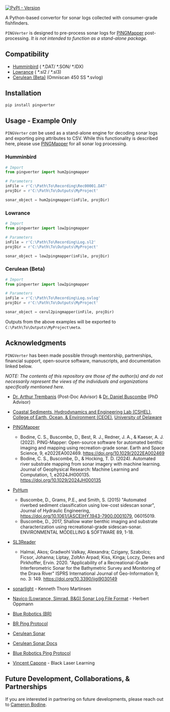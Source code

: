 [![PyPI - Version](https://img.shields.io/pypi/v/pingverter?style=flat-square&label=Latest%20Version%20(PyPi))](https://pypi.org/project/pingverter/)


A Python-based convertor for sonar logs collected with consumer-grade fishfinders.

`PINGVerter` is designed to pre-process sonar logs for [PINGMapper](https://cameronbodine.github.io/PINGMapper/) post-processing. *It is not intended to function as a stand-alone package.*

## Compatibility

- [Humminbird](https://humminbird.johnsonoutdoors.com/) ( *.DAT/ *.SON/ *.IDX)
- [Lowrance](https://www.lowrance.com/) ( *.sl2 / *.sl3)
- [Cerulean (Beta)](https://ceruleansonar.com/) (Omniscan 450 SS *.svlog)

## Installation


```bash
pip install pingverter
```

## Usage - Example Only

`PINGVerter` *can* be used as a stand-alone engine for decoding sonar logs and exporting ping attributes to CSV. While this functionality is described here, please use [PINGMapper](https://cameronbodine.github.io/PINGMapper/) for all sonar log processing.

### Humminbird
```python
# Import
from pingverter import hum2pingmapper

# Parameters
inFile = r'C:\Path\To\Recording\Rec00001.DAT'
projDir = r'C:\Path\To\Outputs\MyProject'

sonar_object = hum2pingmapper(inFile, projDir)
```

### Lowrance
```python
# Import
from pingverter import low2pingmapper

# Parameters
inFile = r'C:\Path\To\Recording\Log.sl2'
projDir = r'C:\Path\To\Outputs\MyProject'

sonar_object = low2pingmapper(inFile, projDir)
```

### Cerulean (Beta)
```python
# Import
from pingverter import low2pingmapper

# Parameters
inFile = r'C:\Path\To\Recording\Log.svlog'
projDir = r'C:\Path\To\Outputs\MyProject'

sonar_object = cerul2pingmapper(inFile, projDir)
```


Outputs from the above examples will be exported to `C:\Path\To\Outputs\MyProject\meta`.

## Acknowledgments

`PINGVerter` has been made possible through mentorship, partnerships, financial support, open-source software, manuscripts, and documentation linked below.

*NOTE: The contents of this repository are those of the author(s) and do not necessarily represent the views of the individuals and organizations specifically mentioned here.*

- [Dr. Arthur Trembanis](https://www.udel.edu/academics/colleges/ceoe/departments/smsp/faculty/arthur-trembanis/) (Post-Doc Advisor) & [Dr. Daniel Buscombe](https://github.com/dbuscombe-usgs) (PhD Advisor)
- [Coastal Sediments, Hydrodynamics and Engineering Lab (CSHEL)](https://sites.udel.edu/ceoe-art/), [College of Earth, Ocean, & Environment (CEOE)](https://www.udel.edu/ceoe/), [University of Delaware](https://www.udel.edu/)
- [PINGMapper](https://cameronbodine.github.io/PINGMapper/)
  - Bodine, C. S., Buscombe, D., Best, R. J., Redner, J. A., & Kaeser, A. J. (2022). PING-Mapper: Open-source software for automated benthic imaging and mapping using recreation-grade sonar. Earth and Space Science, 9, e2022EA002469. https://doi.org/10.1029/2022EA002469
  - Bodine, C. S., Buscombe, D., & Hocking, T. D. (2024). Automated river substrate mapping from sonar imagery with machine learning. Journal of Geophysical Research: Machine Learning and Computation, 1, e2024JH000135. https://doi.org/10.1029/2024JH000135


- [PyHum](https://github.com/BenthicSubstrateMapping/PyHum)
  - Buscombe, D., Grams, P.E., and Smith, S. (2015) "Automated riverbed sediment classification using low-cost sidescan sonar", Journal of Hydraulic Engineering, https://doi.org/10.1061/(ASCE)HY.1943-7900.0001079, 06015019.
  - Buscombe, D., 2017, Shallow water benthic imaging and substrate characterization using recreational-grade sidescan-sonar. ENVIRONMENTAL MODELLING & SOFTWARE 89, 1-18.
- [SL3Reader](https://github.com/halmaia/SL3Reader)
  - Halmai, Akos; Gradwohl Valkay, Alexandra; Czigany, Szabolcs; Ficsor, Johanna; Liptay, ZoltAn Arpad; Kiss, Kinga; Loczy, Denes and Pirkhoffer, Ervin. 2020. "Applicability of a Recreational-Grade Interferometric Sonar for the Bathymetric Survey and Monitoring of the Drava River" ISPRS International Journal of Geo-Information 9, no. 3: 149. https://doi.org/10.3390/ijgi9030149
- [sonarlight](https://github.com/KennethTM/sonarlight) - Kenneth Thoro Martinsen
- [Navico (Lowrance, Simrad, B&G) Sonar Log File Format](https://www.memotech.franken.de/FileFormats/Navico_SLG_Format.pdf) - Herbert Oppmann
- [Blue Robotics (BR)](https://bluerobotics.com/)
- [BR Ping Protocol](https://github.com/bluerobotics/ping-protocol)
- [Cerulean Sonar](https://ceruleansonar.com/)
- [Cerulean Sonar Docs](https://docs.ceruleansonar.com/c/cerulean-ping-protocol/universal-packet-format)
- [Blue Robotics Ping Protocol](https://docs.bluerobotics.com/ping-protocol/pingmessage-omniscan450/)

- [Vincent Capone](https://blacklaserlearning.com/) - Black Laser Learning


## Future Development, Collaborations, & Partnerships

If you are interested in partnering on future developments, please reach out to [Cameron Bodine](https://cameronbodine.github.io/).